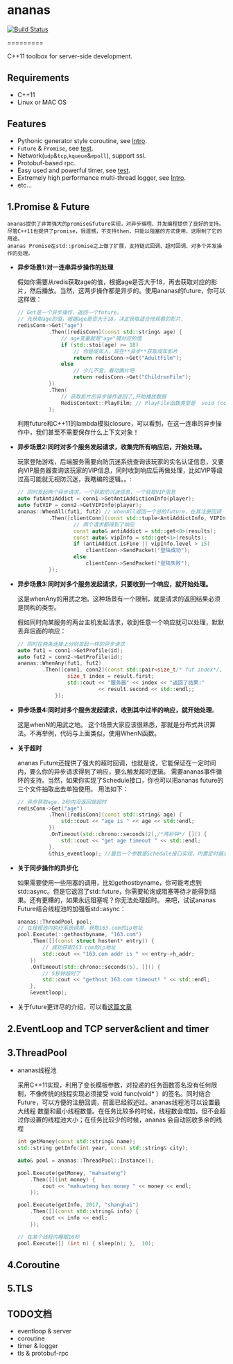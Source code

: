 # ananas
[![Build Status](https://travis-ci.org/loveyacper/ananas.svg?branch=master)](https://travis-ci.org/loveyacper/ananas)

=========

C++11 toolbox for server-side development.

## Requirements
* C++11
* Linux or MAC OS

## Features
* Pythonic generator style coroutine, see [Intro](coroutine/README.md).
* `Future` & `Promise`, see [test](tests/test_future/).
* Network(`udp`&`tcp`,`kqueue`&`epoll`), support ssl.
* Protobuf-based rpc.
* Easy used and powerful timer, see [test](tests/test_timer/).
* Extremely high performance multi-thread logger, see [Intro](net/log/README.md).
* etc...

## 1.Promise & Future
    ananas提供了非常强大的promise&future实现，对异步编程、并发编程提供了良好的支持。
    尽管C++11也提供了promise，很遗憾，不支持then，只能以阻塞的方式使用，这限制了它的用途。
    ananas Promise在std::promise之上做了扩展，支持链式回调、超时回调、对多个并发操作的处理。

* **异步场景1:对一连串异步操作的处理**
  
  假如你需要从redis获取age的值，根据age是否大于18，再去获取对应的影片，然后播放。当然，这两步操作都是异步的。使用ananas的future，你可以这样做：
  ```cpp
  // Get是一个异步操作，返回一个future。
  // 先获取age的值，根据age是否大于18，决定获取适合他观看的影片.
  redisConn->Get("age")
            .Then([redisConn](const std::string& age) {
                // age变量就是"age"键对应的值
                if (std::stoi(age) >= 18)
                    // 你是成年人，现在**异步**获取成年影片
                    return redisConn->Get("AdultFilm");
                else
                    // 少儿不宜，看动画片吧
                    return redisConn->Get("ChildrenFilm");
            })
            .Then(
                // 获取影片的异步操作返回了,开始播放数据
                RedisContext::PlayFilm; // PlayFile函数类型是  void (const std::string& filmContent);
            );
  ```
  利用future和C++11的lambda模拟closure，可以看到，在这一连串的异步操作中，我们甚至不需要保存什么上下文对象！

* **异步场景2:同时对多个服务发起请求，收集完所有响应后，开始处理。**
  
  玩家登陆游戏，后端服务需要向防沉迷系统查询该玩家的实名认证信息，又要向VIP服务器查询该玩家的VIP信息，同时收到响应后再做处理，比如VIP等级过高可能就无视防沉迷，我瞎编的逻辑。。:
  ```cpp
  // 同时发起两个异步请求，一个获取防沉迷信息，一个获取VIP信息
  auto futAntiAddict = conn1->GetAntiAddictionInfo(player);
  auto futVIP = conn2->GetVIPInfo(player);
  ananas::WhenAll(fut1, fut2) // whenAll返回一个总的future，在其注册回调
            .Then([clientConn](const std::tuple<AntiAddictInfo, VIPInfo>& results) {
                    // 两个请求都得到了响应
                    const auto& antiAddict = std::get<0>(results);
                    const auto& vipInfo = std::get<1>(results);
                    if (antiAddict.isFine || vipInfo.level > 15)
                        clientConn->SendPacket("登陆成功");
                    else
                        clientConn->SendPacket("登陆失败");
            });
  ```

* **异步场景3:同时对多个服务发起请求，只要收到一个响应，就开始处理。**
  
  这是whenAny的用武之地。这种场景有一个限制，就是请求的返回结果必须是同构的类型。
 
  假如同时向某服务的两台主机发起请求，收到任意一个响应就可以处理，默默丢弃后面的响应：
  ```cpp
  // 同时在两条连接上分别发起一样的异步请求
  auto fut1 = conn1->GetProfile(id);
  auto fut2 = conn2->GetProfile(id);
  ananas::WhenAny(fut1, fut2)
          .Then([conn1, conn2](const std::pair<size_t/* fut index*/, std::string>& result) {
                  size_t index = result.first;
                  std::cout << "服务器" << index << "返回了结果:"
                            << result.second << std::endl;;
              });
  ```

* **异步场景4:同时对多个服务发起请求，收到其中过半的响应，就开始处理**。
  
  这是whenN的用武之地。
  这个场景大家应该很熟悉，那就是分布式共识算法。不再举例，代码与上面类似，使用WhenN函数。

* **关于超时**
  
  ananas Future还提供了强大的超时回调，也就是说，它能保证在一定时间内，要么你的异步请求得到了响应，要么触发超时逻辑。
  需要ananas事件循环的支持。当然，如果你实现了Schedule接口，你也可以把ananas future的三个文件抽取出去单独使用。
  用法如下：

  ```cpp
  // 异步获取age，2秒内没返回就超时
  redisConn->Get("age")
            .Then([redisConn](const std::string& age) {
                std::cout << "age is " << age << std::endl;
            })
            .OnTimeout(std::chrono::seconds(2),/*两秒钟*/ []() {
                std::cout << "get age timeout " << std::endl;
            },
            &this_eventloop); //最后一个参数是Schedule接口实现，内置定时器支持。
  ```

* **关于同步操作的异步化**
  
  如果需要使用一些阻塞的调用，比如gethostbyname，你可能考虑到std::async。但是它返回了std::future，你需要轮询或阻塞等待才能得到结果。还有更糟的，如果永远阻塞呢？你无法处理超时。
  来吧，试试ananas Future结合线程池的加强版std::async：
  ```cpp
  ananas::ThreadPool pool;
  // 在线程池内执行系统调用，获取163.com的ip地址
  pool.Execute(::gethostbyname, "163.com")
      .Then([](const struct hostent* entry)) {
          // 成功获取163.com的ip地址
          std::cout << "163.com addr is " << entry->h_addr;
      })
      .OnTimeout(std::chrono::seconds(5), []() {
          // 5秒钟超时了
          std::cout << "gethost 163.com timeout! " << std::endl;
      },
      &eventloop);
  ```

* 关于future更详尽的介绍，可以看[这篇文章](https://loveyacper.github.io/ananas-future.html)

## 2.EventLoop and TCP server&client and timer

## 3.ThreadPool
* ananas线程池

  采用C++11实现，利用了变长模板参数，对投递的任务函数签名没有任何限制，不像传统的线程实现必须接受
  void func(void\* ）的签名。同时结合Future，可以方便的注册回调，前面已经叙述过。ananas线程池可以设置最大线程
  数量和最小线程数量。在任务比较多的时候，线程数会增加，但不会超过你设置的线程池大小；在任务比较少的时候，ananas
  会自动回收多余的线程

  ```cpp
  int getMoney(const std::string& name);
  std::string getInfo(int year, const std::string& city);

  auto& pool = ananas::ThreadPool::Instance();

  pool.Execute(getMoney, "mahuateng")
      .Then([](int money) {
          cout << "mahuateng has money " << money << endl;
      });

  pool.Execute(getInfo, 2017, "shanghai")
      .Then([](const std::string& info) {
          cout << info << endl;
      });

  // 在某个线程内睡眠10秒
  pool.Execute([] (int n) { sleep(n); },  10);
  ```
## 4.Coroutine
## 5.TLS

## TODO文档
* eventloop & server
* coroutine
* timer & logger
* tls & protobuf-rpc

